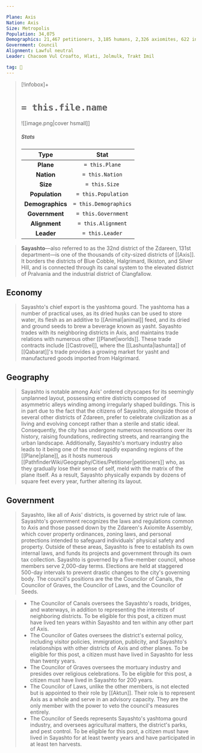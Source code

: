 ```yaml
---

Plane: Axis
Nation: Axis
Size: Metropolis
Population: 34,075
Demographics: 21,467 petitioners, 3,185 humans, 2,326 axiomites, 622 inevitables, 6,475 other
Government: Council
Alignment: Lawful neutral
Leader: Chacoom Vul Croafto, Hlati, Jolmulk, Trakt Imil

tag: 🌃
---
```


> [!infobox]+
> #  `= this.file.name`
> ![[image.png|cover hsmall]]
> ##### Stats
> Type | Stat |
> :---:|:---:|
> **Plane** | `= this.Plane` |
> **Nation** | `= this.Nation` |
> **Size** | `= this.Size` |
> **Population** | `= this.Population` |
> **Demographics** | `= this.Demographics` |
> **Government** | `= this.Government` |
> **Alignment** | `= this.Alignment` |
> **Leader** | `= this.Leader` |



> **Sayashto**—also referred to as the 32nd district of the Zdareen, 131st department—is one of the thousands of city-sized districts of [[Axis]]. It borders the districts of Blue Cobble, Halgrimard, Ilkiston, and Silver Hill, and is connected through its canal system to the elevated district of Pralvania and the industrial district of Clangfallow.



## Economy

> Sayashto's chief export is the yashtoma gourd. The yashtoma has a number of practical uses, as its dried husks can be used to store water, its flesh as an additive to [[Animal|animal]] feed, and its dried and ground seeds to brew a beverage known as yasht. Sayashto trades with its neighboring districts in Axis, and maintains trade relations with numerous other [[Planet|worlds]]. These trade contracts include [[Castrovel]], where the [[Lashunta|lashunta]] of [[Qabarat]]'s trade provides a growing market for yasht and manufactured goods imported from Halgrimard.


## Geography

> Sayashto is notable among Axis' ordered cityscapes for its seemingly unplanned layout, possessing entire districts composed of asymmetric alleys winding among irregularly shaped buildings. This is in part due to the fact that the citizens of Sayashto, alongside those of several other districts of Zdareen, prefer to celebrate civilization as a living and evolving concept rather than a sterile and static ideal. Consequently, the city has undergone numerous renovations over its history, raising foundations, redirecting streets, and rearranging the urban landscape. Additionally, Sayashto's mortuary industry also leads to it being one of the most rapidly expanding regions of the [[Plane|plane]], as it hosts numerous [[PathfinderWiki/Geography/Cities/Petitioner|petitioners]] who, as they gradually lose their sense of self, meld with the matrix of the plane itself. As a result, Sayashto physically expands by dozens of square feet every year, further altering its layout.


## Government

> Sayashto, like all of Axis' districts, is governed by strict rule of law. Sayashto's government recognizes the laws and regulations common to Axis and those passed down by the Zdareen's Axiomite Assembly, which cover property ordinances, zoning laws, and personal protections intended to safeguard individuals' physical safety and property. Outside of these areas, Sayashto is free to establish its own internal laws, and funds its projects and government through its own tax collection.
> Sayashto is governed by a five-member council, whose members serve 2,000-day terms. Elections are held at staggered 500-day intervals to prevent drastic changes to the city's governing body. The council's positions are the the Councilor of Canals, the Councilor of Graves, the Councilor of Laws, and the Councilor of Seeds.

> - The Councilor of Canals oversees the Sayashto's roads, bridges, and waterways, in addition to representing the interests of neighboring districts. To be eligible for this post, a citizen must have lived ten years within Sayashto and ten within any other part of Axis.
> - The Councilor of Gates oversees the district's external policy, including visitor policies, immigration, publicity, and Sayashto's relationships with other districts of Axis and other planes. To be eligible for this post, a citizen must have lived in Sayashto for less than twenty years.
> - The Councilor of Graves oversees the mortuary industry and presides over religious celebrations. To be eligible for this post, a citizen must have lived in Sayashto for 200 years.
> - The Councilor of Laws, unlike the other members, is not elected but is appointed to their role by [[Aktun]]. Their role is to represent Axis as a whole and serve in an advisory capacity. They are the only member with the power to veto the council's measures entirely.
> - The Councilor of Seeds represents Sayashto's yashtoma gourd industry, and oversees agricultural matters, the district's parks, and pest control. To be eligible for this post, a citizen must have lived in Sayashto for at least twenty years and have participated in at least ten harvests.






